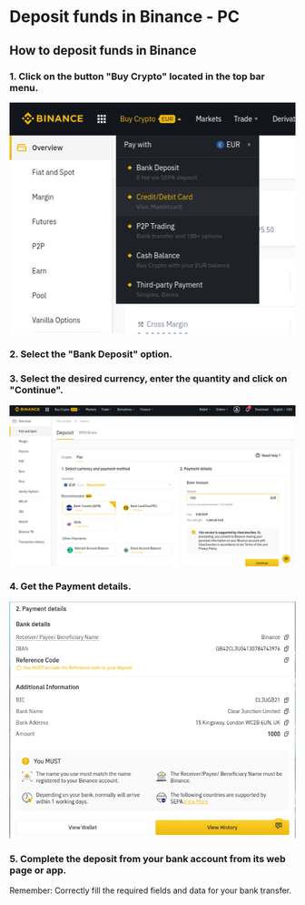 # Deposit funds in Binance - PC

## How to deposit funds in Binance



### 1. Click on the button "Buy Crypto" located in the top bar menu.



![](../../../.gitbook/assets/buybnb0%20%281%29.png)

### 

### 2. Select the "Bank Deposit" option.



### 3. Select the desired currency, enter the quantity and click on "Continue".



![](../../../.gitbook/assets/fondosbinance2.png)

### 

### 4. Get the Payment details.



![](../../../.gitbook/assets/fondosbinance3%20%281%29.png)

### 

### 5. Complete the deposit from your bank account from its web page or app. 

Remember: Correctly fill the required fields and data for your bank transfer.





